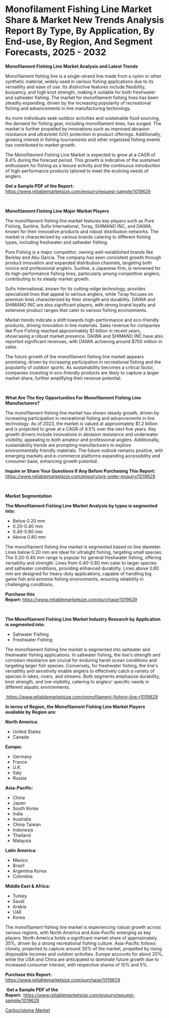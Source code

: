 <p><h1>Monofilament Fishing Line Market Share & Market New Trends Analysis Report By Type, By Application, By End-use, By Region, And Segment Forecasts, 2025 - 2032</h1></p><p><strong>Monofilament Fishing Line Market Analysis and Latest Trends</strong></p>
<p><p>Monofilament fishing line is a single-strand line made from a nylon or other synthetic material, widely used in various fishing applications due to its versatility and ease of use. Its distinctive features include flexibility, buoyancy, and high knot strength, making it suitable for both freshwater and saltwater fishing. The market for monofilament fishing lines has been steadily expanding, driven by the increasing popularity of recreational fishing and advancements in line manufacturing technology.</p><p>As more individuals seek outdoor activities and sustainable food sourcing, the demand for fishing gear, including monofilament lines, has surged. The market is further propelled by innovations such as improved abrasion resistance and ultraviolet (UV) protection in product offerings. Additionally, growing interest in fishing tournaments and other organized fishing events has contributed to market growth. </p><p>The Monofilament Fishing Line Market is expected to grow at a CAGR of 6.4% during the forecast period. This growth is indicative of the sustained enthusiasm for fishing as a leisure activity and the continuous introduction of high-performance products tailored to meet the evolving needs of anglers.</p></p>
<p><strong>Get a Sample PDF of the Report:&nbsp;</strong> <a href="https://www.reliablemarketsize.com/enquiry/request-sample/1019629?utm_campaign=3460&utm_medium=2&utm_source=Github&utm_content=ia&utm_term=02042025&utm_id=monofilament-fishing-line">https://www.reliablemarketsize.com/enquiry/request-sample/1019629</a></p>
<p>&nbsp;</p>
<p><strong>Monofilament Fishing Line Major Market Players</strong></p>
<p><p>The monofilament fishing line market features key players such as Pure Fishing, Sunline, Sufix International, Toray, SHIMANO INC, and DAIWA, known for their innovative products and robust distribution networks. The market is characterized by various brands catering to different fishing types, including freshwater and saltwater fishing.</p><p>Pure Fishing is a major competitor, owning well-established brands like Berkley and Abu Garcia. The company has seen consistent growth through product innovation and expanded distribution channels, targeting both novice and professional anglers. Sunline, a Japanese firm, is renowned for its high-performance fishing lines, particularly among competitive anglers, contributing to its steady market growth.</p><p>Sufix International, known for its cutting-edge technology, provides specialized lines that appeal to serious anglers, while Toray focuses on premium lines characterized by their strength and durability. DAIWA and SHIMANO INC are also significant players, with strong brand loyalty and extensive product ranges that cater to various fishing environments.</p><p>Market trends indicate a shift towards high-performance and eco-friendly products, driving innovation in line materials. Sales revenue for companies like Pure Fishing reached approximately $1 billion in recent years, showcasing a robust market presence. DAIWA and SHIMANO INC have also reported significant revenues, with DAIWA achieving around $700 million in sales.</p><p>The future growth of the monofilament fishing line market appears promising, driven by increasing participation in recreational fishing and the popularity of outdoor sports. As sustainability becomes a critical factor, companies investing in eco-friendly products are likely to capture a larger market share, further amplifying their revenue potential.</p></p>
<p>&nbsp;</p>
<p><strong>What Are The Key Opportunities For Monofilament Fishing Line Manufacturers?</strong></p>
<p><p>The monofilament fishing line market has shown steady growth, driven by increasing participation in recreational fishing and advancements in line technology. As of 2023, the market is valued at approximately $1.2 billion and is projected to grow at a CAGR of 4.5% over the next five years. Key growth drivers include innovations in abrasion resistance and underwater visibility, appealing to both amateur and professional anglers. Additionally, sustainability trends are prompting manufacturers to explore environmentally friendly materials. The future outlook remains positive, with emerging markets and e-commerce platforms expanding accessibility and consumer base, enhancing growth potential.</p></p>
<p><strong>Inquire or Share Your Questions If Any Before Purchasing This Report:</strong> <a href="https://www.reliablemarketsize.com/enquiry/pre-order-enquiry/1019629?utm_campaign=3460&utm_medium=2&utm_source=Github&utm_content=ia&utm_term=02042025&utm_id=monofilament-fishing-line">https://www.reliablemarketsize.com/enquiry/pre-order-enquiry/1019629</a></p>
<p>&nbsp;</p>
<p><strong>Market Segmentation</strong></p>
<p><strong>The Monofilament Fishing Line Market Analysis by types is segmented into:</strong></p>
<p><ul><li>Below 0.20 mm</li><li>0.20-0.40 mm</li><li>0.40-0.80 mm</li><li>Above 0.80 mm</li></ul></p>
<p><p>The monofilament fishing line market is segmented based on line diameter. Lines below 0.20 mm are ideal for ultralight fishing, targeting small species. The 0.20-0.40 mm range is popular for general freshwater fishing, offering versatility and strength. Lines from 0.40-0.80 mm cater to larger species and saltwater conditions, providing enhanced durability. Lines above 0.80 mm are designed for heavy-duty applications, capable of handling big game fish and extreme fishing environments, ensuring reliability in challenging conditions.</p></p>
<p><strong>Purchase this Report:&nbsp;</strong><a href="https://www.reliablemarketsize.com/purchase/1019629?utm_campaign=3460&utm_medium=2&utm_source=Github&utm_content=ia&utm_term=02042025&utm_id=monofilament-fishing-line">https://www.reliablemarketsize.com/purchase/1019629</a></p>
<p>&nbsp;</p>
<p><strong>The Monofilament Fishing Line Market Industry Research by Application is segmented into:</strong></p>
<p><ul><li>Saltwater Fishing</li><li>Freshwater Fishing</li></ul></p>
<p><p>The monofilament fishing line market is segmented into saltwater and freshwater fishing applications. In saltwater fishing, the line's strength and corrosion resistance are crucial for enduring harsh ocean conditions and targeting larger fish species. Conversely, for freshwater fishing, the line's versatility and sensitivity enable anglers to effectively catch a variety of species in lakes, rivers, and streams. Both segments emphasize durability, knot strength, and low visibility, catering to anglers’ specific needs in different aquatic environments.</p></p>
<p><a href="https://www.reliablemarketsize.com/monofilament-fishing-line-r1019629?utm_campaign=3460&utm_medium=2&utm_source=Github&utm_content=ia&utm_term=02042025&utm_id=monofilament-fishing-line">&nbsp;https://www.reliablemarketsize.com/monofilament-fishing-line-r1019629</a></p>
<p><strong>In terms of Region, the Monofilament Fishing Line Market Players available by Region are:</strong></p>
<p>
    <p> <strong> North America: </strong>
        <ul>
            <li>United States</li>
            <li>Canada</li>
        </ul>
        </p> 
    <p> <strong> Europe: </strong>
        <ul>
            <li>Germany</li>
            <li>France</li>
            <li>U.K.</li>
            <li>Italy</li>
            <li>Russia</li>
        </ul>
        </p> 
    <p> <strong> Asia-Pacific: </strong>
        <ul>
            <li>China</li>
            <li>Japan</li>
            <li>South Korea</li>
            <li>India</li>
            <li>Australia</li>
            <li>China Taiwan</li>
            <li>Indonesia</li>
            <li>Thailand</li>
            <li>Malaysia</li>
        </ul>
        </p> 
    <p> <strong> Latin America: </strong>
        <ul>
            <li>Mexico</li>
            <li>Brazil</li>
            <li>Argentina Korea</li>
            <li>Colombia</li>
        </ul>
        </p> 
    <p> <strong> Middle East & Africa: </strong>
        <ul>
            <li>Turkey</li>
            <li>Saudi</li>
            <li>Arabia</li>
            <li>UAE</li>
            <li>Korea</li>
        </ul>
    </p>
    </p>
<p><p>The monofilament fishing line market is experiencing robust growth across various regions, with North America and Asia-Pacific emerging as key players. North America holds a significant market share of approximately 35%, driven by a strong recreational fishing culture. Asia-Pacific follows closely, projected to capture around 30% of the market, propelled by rising disposable incomes and outdoor activities. Europe accounts for about 20%, while the USA and China are anticipated to dominate future growth due to increased consumer interest, with respective shares of 10% and 5%.</p></p>
<p><strong>Purchase this Report: </strong><a href="https://www.reliablemarketsize.com/purchase/1019629?utm_campaign=3460&utm_medium=2&utm_source=Github&utm_content=ia&utm_term=02042025&utm_id=monofilament-fishing-line">https://www.reliablemarketsize.com/purchase/1019629</a></p>
<p>&nbsp;<strong>Get a Sample PDF of the Report:&nbsp;&nbsp;</strong><a href="https://www.reliablemarketsize.com/enquiry/request-sample/1019629?utm_campaign=3460&utm_medium=2&utm_source=Github&utm_content=ia&utm_term=02042025&utm_id=monofilament-fishing-line">https://www.reliablemarketsize.com/enquiry/request-sample/1019629</a></p>
<p><strong></strong></p>
<p><p><a href="https://github.com/kolffmaris58/Market-Research-Report-List-1/blob/main/carbocisteine-market.md?utm_campaign=3460&utm_medium=2&utm_source=Github&utm_content=ia&utm_term=02042025&utm_id=monofilament-fishing-line">Carbocisteine Market</a></p></p>